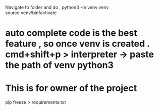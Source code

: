 Navigate to folder and do , 
python3 -m venv venv                  
source venv/bin/activate

# auto complete code is the best feature , so once venv is created . cmd+shift+p > interpreter -> paste the path of venv python3



# This is for owner of the project
pip freeze > requirements.txt